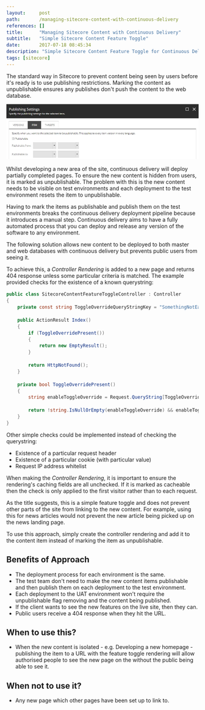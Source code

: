 ```yaml
---
layout:     post
path:       /managing-sitecore-content-with-continuous-delivery
references: []
title:      "Managing Sitecore Content with Continuous Delivery"
subtitle:   "Simple Sitecore Content Feature Toggle"
date:       2017-07-18 08:45:34
description: "Simple Sitecore Content Feature Toggle for Continuous Delivery"
tags: [sitecore]
---
```


The standard way in Sitecore to prevent content being seen by users before
it's ready is to use publishing restrictions. Marking the content as unpublishable 
ensures any publishes don't push the content to the web database.

![Item publishing restrictions](./images/2017-07-17-simple-sitecore-content-feature-toggle/item-publishing-restrictions.jpg)

Whilst developing a new area of the site, continuous delivery will deploy partially
completed pages. To ensure the new content is hidden from users, it is marked 
as  unpublishable. The problem with this is the new content needs to be visible on test environments 
and each deployment to the test environment resets the item to unpublishable.

Having to mark the items as publishable and publish them on the test environments breaks 
the continuous delivery deployment pipeline because it introduces a manual step. Continuous 
delivery aims to have a fully automated process that you can deploy and release any version 
of the software to any environment.

The following solution allows new content to be deployed to both master and web
databases with continuous delivery but prevents public users from seeing it.

To achieve this, a *Controller Rendering* is added to a new page and returns 
404 response unless some particular criteria is matched. The example provided checks for
the existence of a known querystring:

```csharp
public class SitecoreContentFeatureToggleController : Controller
{
    private const string ToggleOverrideQueryStringKey = "SomethingNotEasyToGuess";
	
    public ActionResult Index()
    {
        if (ToggleOverridePresent())
        {
            return new EmptyResult();
        }

        return HttpNotFound();
    }

    private bool ToggleOverridePresent()
    {
        string enableToggleOverride = Request.QueryString[ToggleOverrideQueryStringKey];

        return !string.IsNullOrEmpty(enableToggleOverride) && enableToggleOverride.Equals("true");
    }
}
```

Other simple checks could be implemented instead of checking the querystring:

* Existence of a particular request header
* Existence of a particular cookie (with particular value)
* Request IP address whitelist


When making the *Controller Rendering*, it is important to ensure the rendering's caching 
fields are all unchecked. If it is marked as cacheable then the check is only applied to the first
visitor rather than to each request.

As the title suggests, this is a simple feature toggle and does not prevent 
other parts of the site from linking to the new content. For example, using this 
for news articles would not prevent the new article being picked up on the news 
landing page.

To use this approach, simply create the controller rendering and add it to the 
content item instead of marking the item as unpublishable.

## Benefits of Approach

* The deployment process for each environment is the same.
* The test team don't need to make the new content items publishable and then publish them
  on each deployment to the test environment.
* Each deployment to the UAT environment won't require the unpublishable flag removing and
  the content being published.
* If the client wants to see the new features on the live site, then they can.
* Public users receive a 404 response when they hit the URL.

## When to use this?

* When the new content is isolated - e.g. Developing a new homepage - publishing the item to a URL with the feature toggle rendering will allow authorised people to see the new page on the without the public being able to see it.

## When not to use it?

* Any new page which other pages have been set up to link to.

